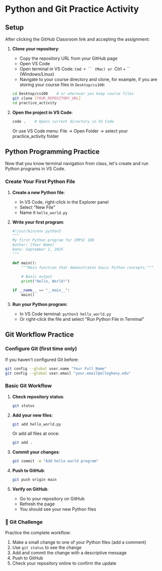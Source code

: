# Python and Git Practice Activity

## Setup

After clicking the GitHub Classroom link and accepting the assignment:

1. **Clone your repository**:
   - Copy the repository URL from your GitHub page
   - Open VS Code
   - Open terminal in VS Code: `Cmd + `` (Mac) or `Ctrl + `` (Windows/Linux)
   - Navigate to your course directory and clone, for example, if you are storing your course files in `Desktop/cs100`:
   ```bash
   cd Desktop/cs100    # or wherever you keep course files
   git clone [YOUR_REPOSITORY_URL]
   cd practice_activity
   ```

2. **Open the project in VS Code**:
   ```bash
   code .    # Opens current directory in VS Code
   ```
   
   Or use VS Code menu: File → Open Folder → select your practice_activity folder

## Python Programming Practice

Now that you know terminal navigation from class, let's create and run Python programs in VS Code.

### Create Your First Python File

1. **Create a new Python file**:
   - In VS Code, right-click in the Explorer panel
   - Select "New File"
   - Name it `hello_world.py`

2. **Write your first program**:
   ```python
   #!/usr/bin/env python3
   """
   My first Python program for CMPSC 100
   Author: [Your Name]
   Date: September 2, 2025
   """

   def main():
       """Main function that demonstrates basic Python concepts."""
       
       # Basic output
       print("Hello, World!")

   if __name__ == "__main__":
       main()
   ```

3. **Run your Python program**:
   - In VS Code terminal: `python3 hello_world.py`
   - Or right-click the file and select "Run Python File in Terminal"

## Git Workflow Practice

### Configure Git (first time only)
If you haven't configured Git before:

```bash
git config --global user.name "Your Full Name"
git config --global user.email "your.email@allegheny.edu"
```

### Basic Git Workflow

1. **Check repository status**:
   ```bash
   git status
   ```

2. **Add your new files**:
   ```bash
   git add hello_world.py
   ```
   
   Or add all files at once:
   ```bash
   git add .
   ```

3. **Commit your changes**:
   ```bash
   git commit -m "Add hello world program"
   ```

4. **Push to GitHub**:
   ```bash
   git push origin main
   ```

5. **Verify on GitHub**:
   - Go to your repository on GitHub
   - Refresh the page
   - You should see your new Python files

### 🎯 Git Challenge
Practice the complete workflow:

1. Make a small change to one of your Python files (add a comment)
2. Use `git status` to see the change
3. Add and commit the change with a descriptive message
4. Push to GitHub
5. Check your repository online to confirm the update
